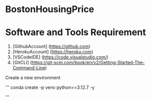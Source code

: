 # BostonHousingPrice

# Software and Tools Requirement

1. [GithubAccount] (https://github.com)
2. [HerokuAccount] (https://heroku.com)
3. [VSCodeIDE] (https://code.visualstudio.com/)
4. [GitCLI] (https://git-scm.com/book/en/v2/Getting-Started-The-Command-Line)


Create a new environment

'''
conda create -p venv python==3.12.7 -y

'''